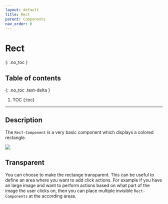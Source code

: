 ```yaml
---
layout: default
title: Rect
parent: Components
nav_order: 0
---
```


# Rect
{: .no_toc }

## Table of contents
{: .no_toc .text-delta }

1. TOC
{:toc}

---

## Description

The `Rect-Component` is a very basic component which displays a colored rectangle.

![]({{site.baseurl}}/assets/components/rect.png)

## Transparent

You can choose to make the rectange transparent. This can be useful to define an area where you want to add click actions. For example if you have an large image and want to perform actions based on what part of the image the user clicks on, then you can place multiple invisible `Rect-Components` at the according areas.
